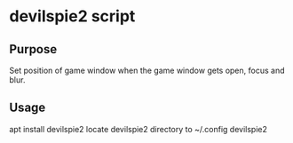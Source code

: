# devilspie2 script

## Purpose
Set position of game window when the game window gets
open, focus and blur.

## Usage
apt install devilspie2
locate devilspie2 directory to ~/.config
devilspie2 
